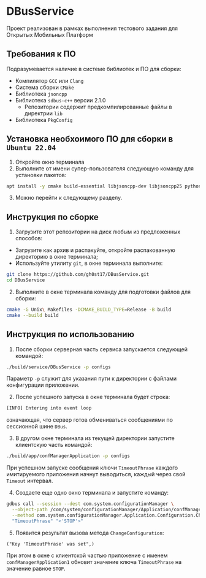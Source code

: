 # DBusService

Проект реализован в рамках выполнения тестового задания для Открытых Мобильных Платформ

## Требования к ПО

Подразумевается наличие в системе библиотек и ПО для сборки:

- Компилятор `GCC` или `Clang`
- Система сборки `CMake`
- Библиотека `jsoncpp`
- Библиотека `sdbus-c++` версии 2.1.0
	- Репозитории содержит предкомпилированные файлы в директрии `lib`
- Библиотека `PkgConfig`

## Установка необхоимого ПО для сборки в `Ubuntu 22.04`

1. Откройте окно терминала
2. Выполните от имени супер-пользователя следующую команду для установки пакетов:

```bash
apt install -y cmake build-essential libjsoncpp-dev libjsoncpp25 python3-pkgconfig libsystemd-dev
```
3. Можно перейти к следующему разделу.

## Инструкция по сборке

1. Загрузите этот репозитории на диск любым из предложенных способов:
  - Загрузите как архив и распакуйте, откройте распакованную директорию в окне терминала;
  - Используйте утилиту `git`, в окне терминала выполните:

```bash
git clone https://github.com/gh0st17/DBusService.git
cd DBusService
```

2. Выполните в окне терминала команду для подготовки файлов для сборки:

```bash
cmake -G Unix\ Makefiles -DCMAKE_BUILD_TYPE=Release -B build
cmake --build build
```

## Инструкция по использованию

1. После сборки серверная часть сервиса запускается следующей командой:

```bash
./build/service/DBusService -p configs
```

Параметр `-p` служит для указания пути к директории с файлами конфигурации приложении.

2. После успешного запуска в окне терминала будет строка:

```bash
[INFO] Entering into event loop
```

означающая, что сервер готов обмениваться сообщениями по сессионной шине `DBus`.

3. В другом окне терминала из текущей директории запустите клиентскую часть командой:

```bash
./build/app/confManagerApplication -p configs
```

При успешном запуске сообщения ключи `TimeoutPhrase` каждого имитируемого приложения начнут выводиться, каждый через свой `Timeout` интервал.

4. Создаете еще одно окно терминала и запустите команду:

```bash
gdbus call --session --dest com.system.configurationManager \
  --object-path /com/system/configurationManager/Application/confManagerApplication1 \
  --method com.system.configurationManager.Application.Configuration.ChangeConfiguration \
  "TimeoutPhrase" "<'STOP'>"
```

5. Появится результат вызова метода `ChangeConfiguration`:

```
("Key 'TimeoutPhrase' was set",)
```

При этом в окне с клиентской частью приложение с именем `confManagerApplication1` обновит значение ключа `TimeoutPhrase` на значение равное `STOP`.